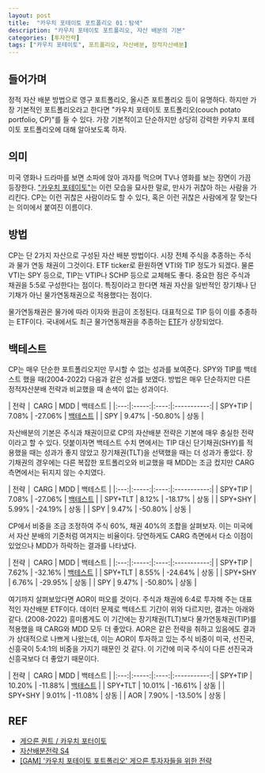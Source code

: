 ```yaml
---
layout: post
title:  "카우치 포테이토 포트폴리오 01：탐색"
description: "카우치 포테이토 포트폴리오, 자산 배분의 기본"
categories: [투자전략]
tags: ["카우치 포테이토", 포트폴리오, 자산배분, 정적자산배분]
---
```


## 들어가며

정적 자산 배분 방법으로 영구 포트폴리오, 올시즌 포트폴리오 등이 유명하다. 하지만 가장 기본적인 포트폴리오라고 한다면 "카우치 포테이토 포트폴리오(couch potato portfolio, CP)"를 들 수 있다. 가장 기본적이고 단순하지만 상당히 강력한 카우치 포테이토 포트폴리오에 대해 알아보도록 하자. 

## 의미

미국 영화나 드라마를 보면 소파에 앉아 과자를 먹으며 TV나 영화를 보는 장면이 가끔 등장한다. ["카우치 포테이토"](https://ko.wikipedia.org/wiki/%EC%B9%B4%EC%9A%B0%EC%B9%98_%ED%8F%AC%ED%85%8C%EC%9D%B4%ED%86%A0)는 이런 모습을 묘사한 말로, 만사가 귀찮아 하는 사람을 가리킨다. CP는 이런 귀찮은 사람이라도 할 수 있다, 혹은 이런 귀찮은 사람에게 잘 맞는다는 의미에서 붙여진 이름이다. 

## 방법

CP는 단 2가지 자산으로 구성된 자산 배분 방법이다. 시장 전체 주식을 추종하는 주식과 물가 연동 채권이 그것이다. ETF ticker로 환원하면 VTI와 TIP 정도가 되겠다. 물론 VTI는 SPY 등으로, TIP는 VTIP나 SCHP 등으로 교체해도 좋다. 중요한 점은 주식과 채권을 5:5로 구성한다는 점이다. 특징이라고 한다면 채권 자산을 일반적인 장기채나 단기채가 아닌 물가연동채권으로 적용했다는 점이다. 

물가연동채권은 물가에 따라 이자와 원금이 조정된다. 대표적으로 TIP 등이 이를 추종하는 ETF이다. 국내에서도 최근 물가연동채권을 추종하는 [ETF](https://finance.naver.com/item/main.naver?code=430500)가 상장되었다. 

## 백테스트

CP는 매우 단순한 포트폴리오지만 무시할 수 없는 성과를 보여준다. SPY와 TIP를 백테스트 했을 때(2004-2022) 다음과 같은 성과를 보였다. 방법은 매우 단순하지만 다른 정적자산분배 전략과 비교했을 때 손색이 없는 성과이다. 

| 전략 │ CARG  | MDD  | 백테스트 |
|:---:|:-----:|:----:|:-----------:|
| SPY+TIP  | 7.08% | -27.06% | [백테스트](https://www.portfoliovisualizer.com/backtest-portfolio?s=y&timePeriod=4&startYear=1985&firstMonth=1&endYear=2022&lastMonth=12&calendarAligned=true&includeYTD=false&initialAmount=10000&annualOperation=0&annualAdjustment=0&inflationAdjusted=true&annualPercentage=0.0&frequency=4&rebalanceType=1&absoluteDeviation=5.0&relativeDeviation=25.0&leverageType=0&leverageRatio=0.0&debtAmount=0&debtInterest=0.0&maintenanceMargin=25.0&leveragedBenchmark=false&reinvestDividends=true&showYield=false&showFactors=false&factorModel=3&benchmark=-1&benchmarkSymbol=SPY&portfolioNames=false&portfolioName1=Portfolio+1&portfolioName2=Portfolio+2&portfolioName3=Portfolio+3&symbol1=SPY&allocation1_1=50&symbol2=TIP&allocation2_1=50) |
| SPY  | 9.47% | -50.80% | 상동 |

자산배분의 기본은 주식과 채권이므로 CP의 자산배분 전략은 기본에 매우 충실한 전략이라고 할 수 있다. 덧붙이자면 백테스트 수치 면에서는 TIP 대신 단기채권(SHY)를 적용했을 때는 성과가 좋지 않았고 장기채권(TLT)을 선택했을 때는 더 성과가 좋았다. 장기채권의 경우에는 다른 복잡한 포트폴리오와 비교했을 때 MDD는 조금 컸지만 CARG 측면에서는 뒤지지 않는 수치였다. 

| 전략 │ CARG  | MDD  | 백테스트 |
|:---:|:-----:|:----:|:-----------:|
| SPY+TIP  | 7.08% | -27.06% | [백테스트](https://www.portfoliovisualizer.com/backtest-portfolio?s=y&timePeriod=4&startYear=1985&firstMonth=1&endYear=2022&lastMonth=12&calendarAligned=true&includeYTD=false&initialAmount=10000&annualOperation=0&annualAdjustment=0&inflationAdjusted=true&annualPercentage=0.0&frequency=4&rebalanceType=1&absoluteDeviation=5.0&relativeDeviation=25.0&leverageType=0&leverageRatio=0.0&debtAmount=0&debtInterest=0.0&maintenanceMargin=25.0&leveragedBenchmark=false&reinvestDividends=true&showYield=false&showFactors=false&factorModel=3&benchmark=-1&benchmarkSymbol=SPY&portfolioNames=false&portfolioName1=Portfolio+1&portfolioName2=Portfolio+2&portfolioName3=Portfolio+3&symbol1=SPY&allocation1_1=50&allocation1_2=50&allocation1_3=50&symbol2=TIP&allocation2_1=50&symbol3=TLT&allocation3_2=50&symbol4=SHY&allocation4_3=50) |
| SPY+TLT  | 8.12% | -18.17% | 상동 |
| SPY+SHY  | 5.99% | -24.19% | 상동 |
| SPY  | 9.47% | -50.80% | 상동 |

CP에서 비중을 조금 조정하여 주식 60%, 채권 40%의 조합을 살펴보자. 이는 미국에서 자산 분배의 기준처럼 여겨지는 비율이다. 당연하게도 CARG 측면에서 다소 이점이 있었으나 MDD가 하락하는 결과를 나타냈다. 

| 전략 │ CARG  | MDD  | 백테스트 |
|:---:|:-----:|:----:|:-----------:|
| SPY+TIP  | 7.62% | -32.16% | [백테스트](https://www.portfoliovisualizer.com/backtest-portfolio?s=y&timePeriod=4&startYear=1985&firstMonth=1&endYear=2022&lastMonth=12&calendarAligned=true&includeYTD=false&initialAmount=10000&annualOperation=0&annualAdjustment=0&inflationAdjusted=true&annualPercentage=0.0&frequency=4&rebalanceType=1&absoluteDeviation=5.0&relativeDeviation=25.0&leverageType=0&leverageRatio=0.0&debtAmount=0&debtInterest=0.0&maintenanceMargin=25.0&leveragedBenchmark=false&reinvestDividends=true&showYield=false&showFactors=false&factorModel=3&benchmark=-1&benchmarkSymbol=SPY&portfolioNames=false&portfolioName1=Portfolio+1&portfolioName2=Portfolio+2&portfolioName3=Portfolio+3&symbol1=SPY&allocation1_1=60&allocation1_2=60&allocation1_3=60&symbol2=TIP&allocation2_1=40&symbol3=TLT&allocation3_2=40&symbol4=SHY&allocation4_3=40) |
| SPY+TLT  | 8.55% | -24.64% | 상동 |
| SPY+SHY  | 6.76% | -29.95% | 상동 |
| SPY  | 9.47% | -50.80% | 상동 |

여기까지 살펴보았다면 AOR이 떠오를 것이다. 주식과 채권에 6:4로 투자해 주는 대표적인 자산배분 ETF이다. 데이터 문제로 백테스트 기간이 위와 다르지만, 결과는 아래와 같다. (2008-2022) 흥미롭게도 이 기간에는 장기채권(TLT)보다 물가연동채권(TIP)를 적용했을 때 CARG와 MDD 모두 더 좋았다. AOR은 같은 전략을 취하고 있음에도 결과가 상대적으로 나쁘게 나왔는데, 이는 AOR이 투자하고 있는 주식 비중이 미국, 선진국, 신흥국이 5:4:1의 비중을 가지기 때문인 것 같다. 이 기간에 미국 주식이 다른 선진국과 신흥국보다 더 좋았기 때문이다. 

| 전략 │ CARG  | MDD  | 백테스트 |
|:---:|:-----:|:----:|:-----------:|
| SPY+TIP  | 10.20% | -11.88% | [백테스트](https://www.portfoliovisualizer.com/backtest-portfolio?s=y&timePeriod=4&startYear=1985&firstMonth=1&endYear=2022&lastMonth=12&calendarAligned=true&includeYTD=false&initialAmount=10000&annualOperation=0&annualAdjustment=0&inflationAdjusted=true&annualPercentage=0.0&frequency=4&rebalanceType=1&absoluteDeviation=5.0&relativeDeviation=25.0&leverageType=0&leverageRatio=0.0&debtAmount=0&debtInterest=0.0&maintenanceMargin=25.0&leveragedBenchmark=false&reinvestDividends=true&showYield=false&showFactors=false&factorModel=3&benchmark=-1&benchmarkSymbol=AOR&portfolioNames=false&portfolioName1=Portfolio+1&portfolioName2=Portfolio+2&portfolioName3=Portfolio+3&symbol1=SPY&allocation1_1=60&allocation1_2=60&allocation1_3=60&symbol2=TIP&allocation2_1=40&symbol3=TLT&allocation3_2=40&symbol4=SHY&allocation4_3=40) |
| SPY+TLT  | 10.01%  | -16.61% | 상동 |
| SPY+SHY  | 9.01%  | -11.08% | 상동 |
| AOR  | 7.90% | -13.50% | 상동 |


## REF

* [게으른 퀀트 / 카우치 포터이토](https://lazyquant.xyz/allocation/detail/CP)
* [자산배분전략 S4](https://investstory-k.tistory.com/107)
* [[GAM] '카우치 포테이토 포트폴리오' 게으른 투자자들을 위한 전략](https://www.newspim.com/news/view/20210730000815)
